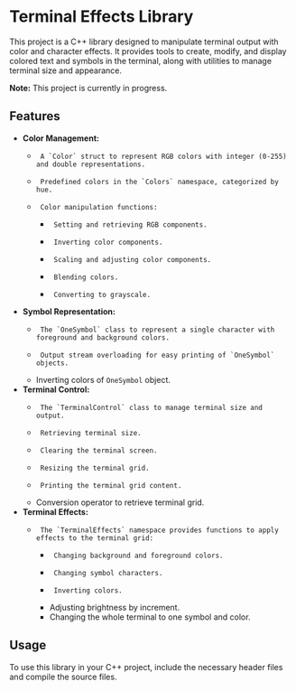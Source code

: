 # Terminal Effects Library

This project is a C++ library designed to manipulate terminal output with color and character effects. It provides tools to create, modify, and display colored text and symbols in the terminal, along with utilities to manage terminal size and appearance.

**Note:** This project is currently in progress.

## Features

-   **Color Management:**
    -      A `Color` struct to represent RGB colors with integer (0-255) and double representations.
    -      Predefined colors in the `Colors` namespace, categorized by hue.
    -      Color manipulation functions:
        -      Setting and retrieving RGB components.
        -      Inverting color components.
        -      Scaling and adjusting color components.
        -      Blending colors.
        -      Converting to grayscale.
-   **Symbol Representation:**
    -      The `OneSymbol` class to represent a single character with foreground and background colors.
    -      Output stream overloading for easy printing of `OneSymbol` objects.
    -   Inverting colors of `OneSymbol` object.
-   **Terminal Control:**
    -      The `TerminalControl` class to manage terminal size and output.
    -      Retrieving terminal size.
    -      Clearing the terminal screen.
    -      Resizing the terminal grid.
    -      Printing the terminal grid content.
    -   Conversion operator to retrieve terminal grid.
-   **Terminal Effects:**
    -      The `TerminalEffects` namespace provides functions to apply effects to the terminal grid:
        -      Changing background and foreground colors.
        -      Changing symbol characters.
        -      Inverting colors.
        -   Adjusting brightness by increment.
        -   Changing the whole terminal to one symbol and color.

## Usage

To use this library in your C++ project, include the necessary header files and compile the source files.
